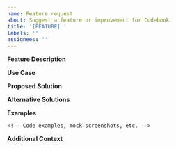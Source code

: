 ```yaml
---
name: Feature request
about: Suggest a feature or improvement for Codebook
title: '[FEATURE] '
labels: ''
assignees: ''
---
```


**Feature Description**
<!-- A clear and concise description of the feature you're suggesting -->

**Use Case**
<!-- Describe the problem or limitation that this feature would address -->

**Proposed Solution**
<!-- Describe how you envision this feature working -->

**Alternative Solutions**
<!-- Describe any alternative solutions or workarounds you've considered -->

**Examples**
<!-- If applicable, provide examples of how this feature might work or how it works in other tools -->
```
<!-- Code examples, mock screenshots, etc. -->
```

**Additional Context**
<!-- Add any other context, screenshots, or references about the feature request here -->

